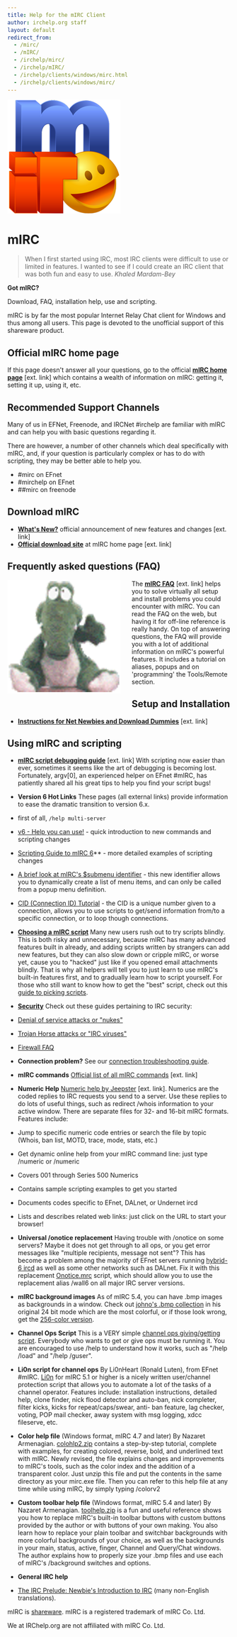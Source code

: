 ```yaml
---
title: Help for the mIRC Client
author: irchelp.org staff
layout: default
redirect_from:
  - /mirc/
  - /mIRC/
  - /irchelp/mirc/
  - /irchelp/mIRC/
  - /irchelp/clients/windows/mirc.html
  - /irchelp/clients/windows/mirc/
---
```


<!--div style="text-align: right"-->
<img src="mirc_logo_256p.png" class="img-responsive pull-right" alt="mIRC Logo" title="mIRC Logo">

# mIRC

> When I first started using IRC, most IRC clients were difficult to use or
  limited in features. I wanted to see if I could create an IRC client that
  was both fun and easy to use. <cite>Khaled Mardam-Bey</cite>

**Got mIRC?**

Download, FAQ, installation help, use and scripting.

mIRC is by far the most popular Internet Relay Chat client for Windows and
thus among all users. This page is devoted to the unofficial support of this
shareware product.


## Official mIRC home page

If this page doesn't answer all your questions, go to the official **[mIRC
home page](http://www.mirc.com/)** [ext. link] which contains a wealth of
information on mIRC: getting it, setting it up, using it, etc.

## Recommended Support Channels
Many of us in EFNet, Freenode, and IRCNet #irchelp are familiar with mIRC and can
help you with basic questions regarding it.

There are however, a number of other channels which deal specifically with mIRC,
and, if your question is particularly complex or has to do with scripting, they may
be better able to help you.

* #mirc on EFnet
* #mirchelp on EFnet
* ##mirc on freenode

## Download mIRC

*  **[What's New?](http://www.mirc.com/news.html)** official announcement of new features and changes [ext. link]
*  **[Official download site](http://www.mirc.com/get.html)** at mIRC home page [ext. link]

## Frequently asked questions (FAQ)

<div style="float: left; margin: 0px 25px 15px 0px;">
<img src="mirc_arnie_256p.png" alt="mIRC Logo" title="mIRC Logo">
</div>

The **[mIRC FAQ](http://www.mirc.com/faq.html)** [ext. link] helps you to
solve virtually all setup and install problems you could encounter with mIRC.
You can read the FAQ on the web, but having it for off-line reference is
really handy. On top of answering questions, the FAQ will provide you with a
lot of additional information on mIRC's powerful features. It includes a
tutorial on aliases, popups and on 'programming' the Tools/Remote section.

## Setup and Installation

*  **[Instructions for Net Newbies and Download Dummies](http://www.mirc.com/install.html)** [ext. link]

## Using mIRC and scripting

*  **[mIRC script debugging guide](http://kthx.net/ftb/)** [ext. link]     With scripting now easier than
ever, sometimes it seems like the art of debugging is becoming lost.
Fortunately, argv[0], an experienced helper on EFnet #mIRC, has patiently
shared all his great tips to help you find your script bugs!

*  **Version 6 Hot Links**     These pages (all external links) provide information to ease the dramatic transition to version 6.x.

  * first of all, `/help multi-server`
  * [v6 - Help you can use!](http://mirc.stealth.net/v6Tips.html) - quick introduction to new commands and scripting changes
  * [Scripting Guide to mIRC 6](http://mirc.stealth.net/multi-FAQ.html)** - more detailed examples of scripting changes
  * [A brief look at mIRC's $submenu identifier](http://www.mishscript.de/help/submenu.htm) - this new identifier allows you to dynamically create a list of menu items, and can only be called from a popup menu definition.
  * [CID (Connection ID) Tutorial](http://mirc.codedreamers.com/Tutorials/CID.htm) - the CID is a unique number given to a connection, allows you to use scripts to get/send information from/to a specific connection, or to loop though connections.

*  **[Choosing a mIRC script](bestscript.htm)**
Many new users rush out to try scripts blindly. This is both risky and
unnecessary, because mIRC has many advanced features built in already, and
adding scripts written by strangers can add new features, but they can also
slow down or cripple mIRC, or worse yet, cause you to "hacked" just like if
you opened email attachments blindly. That is why all helpers will tell you to
just learn to use mIRC's built-in features first, and to gradually learn how
to script yourself. For those who still want to know how to get the "best"
script, check out this [guide to picking scripts](bestscript.htm).

*  **[Security](/irchelp/security/)**     Check
out these guides pertaining to IRC security:

  * [Denial of service attacks or "nukes"](/irchelp/nuke/)
  * [Trojan Horse attacks or "IRC viruses"](/irchelp/security/trojan.html)
  * [Firewall FAQ](../security/fwfaq.html)

*  **Connection problem?**     See our [connection
troubleshooting guide](/irchelp/networks/connectprob.html).

*  **mIRC commands**     [Official list of all
mIRC commands](http://www.mirc.com/cmds.html) [ext. link]

*  **Numeric Help**     [Numeric help by
Jeepster](http://mirc.stealth.net/download/) [ext. link]. Numerics are the
coded replies to IRC requests you send to a server. Use these replies to do
lots of useful things, such as redirect /whois information to your active
window. There are separate files for 32- and 16-bit mIRC formats. Features
include:

  * Jump to specific numeric code entries or search the file by topic (Whois, ban list, MOTD, trace, mode, stats, etc.)
  * Get dynamic online help from your mIRC command line: just type /numeric <number> or /numeric <keyword>
  * Covers 001 through Series 500 Numerics
  * Contains sample scripting examples to get you started
  * Documents codes specific to EFnet, DALnet, or Undernet ircd
  * Lists and describes related web links: just click on the URL to start your browser!

*  **Universal /onotice replacement**      Having
trouble with /onotice on some servers? Maybe it does not get through to all
ops, or you get error messages like "multiple recipients, message not sent"?
This has become a problem among the majority of EFnet servers running
[hybrid-6 ircd](/irchelp/ircd/hybrid6.html) as well as some other networks
such as DALnet. Fix it with this replacement [Onotice.mrc](Onotice.mrc)
script, which should allow you to use the replacement alias /wall6 on all
major IRC server versions.

*  **mIRC background images**     As of mIRC 5.4,
you can have .bmp images as backgrounds in a window. Check out [johno's .bmp
collection](bmps.zip) in his original 24 bit mode which are the most colorful,
or if those look wrong, get the [256-color version](bmps256.zip).

*  **Channel Ops Script**     This is a VERY
simple [channel ops giving/getting script](chan_op.mrc). Everybody who wants
to get or give ops must be running it. You are encouraged to use /help to
understand how it works, such as "/help /load" and "/help /guser".

*  **Li0n script for channel ops**      By
Li0nHeart (Ronald Luten), from EFnet #mIRC. [Li0n](Li0n33.zip) for mIRC 5.1 or
higher is a nicely written user/channel protection script that allows you to
automate a lot of the tasks of a channel operator. Features include:
installation instructions, detailed help, clone finder, nick flood detector
and auto-ban, nick completer, filter kicks, kicks for repeat/caps/swear, anti-
ban feature, lag checker, voting, POP mail checker, away system with msg
logging, xdcc fileserve, etc.

*  **Color help file** (Windows format, mIRC 4.7
and later)     By Nazaret Armenagian. [colohlp2.zip](colohlp2.zip) contains a
step-by-step tutorial, complete with examples, for creating colored, reverse,
bold, and underlined text with mIRC. Newly revised, the file explains changes
and improvements to mIRC's tools, such as the color index and the addition of
a transparent color. Just unzip this file and put the contents in the same
directory as your mirc.exe file. Then you can refer to this help file at any
time while using mIRC, by simply typing /colorv2

*  **Custom toolbar help file** (Windows format,
mIRC 5.4 and later)     By Nazaret Armenagian. [toolhelp.zip](toolhelp.zip) is
a fun and useful reference shows you how to replace mIRC's built-in toolbar
buttons with custom buttons provided by the author or with buttons of your own
making. You also learn how to replace your plain toolbar and switchbar
backgrounds with more colorful backgrounds of your choice, as well as the
backgrounds in your main, status, active, finger, Channel and Query/Chat
windows. The author explains how to properly size your .bmp files and use each
of mIRC's /background switches and options.

*  **General IRC help**

* [ The IRC Prelude: Newbie's Introduction to IRC](/irchelp/new2irc.html) (many non-English translations).

mIRC is [shareware](/irchelp/misc/shareware.html). mIRC is a registered
trademark of mIRC Co. Ltd.

We at IRChelp.org are not affiliated with mIRC Co. Ltd.
